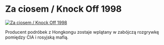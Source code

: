 Za ciosem / Knock Off 1998 
=============
[![Za ciosem / Knock Off 1998 ](http://vidos.pl/images/player.gif)](http://vidos.pl/za-ciosem-knock-off-1998)

 Producent podróbek z Hongkongu zostaje wplątany w zabójczą rozgrywkę pomiędzy CIA i rosyjską mafią. 
